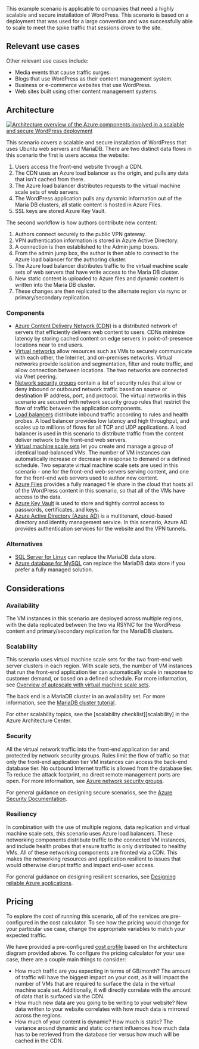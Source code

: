 <!-- cSpell:ignore wordpress rsync CDNs -->

This example scenario is applicable to companies that need a highly scalable and secure installation of WordPress. This scenario is based on a deployment that was used for a large convention and was successfully able to scale to meet the spike traffic that sessions drove to the site.

## Relevant use cases

Other relevant use cases include:

- Media events that cause traffic surges.
- Blogs that use WordPress as their content management system.
- Business or e-commerce websites that use WordPress.
- Web sites built using other content management systems.

## Architecture

[![Architecture overview of the Azure components involved in a scalable and secure WordPress deployment](media/secure-scalable-wordpress.png)](media/secure-scalable-wordpress.png#lightbox)

This scenario covers a scalable and secure installation of WordPress that uses Ubuntu web servers and MariaDB. There are two distinct data flows in this scenario the first is users access the website:

1. Users access the front-end website through a CDN.
2. The CDN uses an Azure load balancer as the origin, and pulls any data that isn't cached from there.
3. The Azure load balancer distributes requests to the virtual machine scale sets of web servers.
4. The WordPress application pulls any dynamic information out of the Maria DB clusters, all static content is hosted in Azure Files.
5. SSL keys are stored Azure Key Vault.

The second workflow is how authors contribute new content:

1. Authors connect securely to the public VPN gateway.
2. VPN authentication information is stored in Azure Active Directory.
3. A connection is then established to the Admin jump boxes.
4. From the admin jump box, the author is then able to connect to the Azure load balancer for the authoring cluster.
5. The Azure load balancer distributes traffic to the virtual machine scale sets of web servers that have write access to the Maria DB cluster.
6. New static content is uploaded to Azure files and dynamic content is written into the Maria DB cluster.
7. These changes are then replicated to the alternate region via rsync or primary/secondary replication.

### Components

- [Azure Content Delivery Network (CDN)](/azure/cdn/cdn-overview) is a distributed network of servers that efficiently delivers web content to users. CDNs minimize latency by storing cached content on edge servers in point-of-presence locations near to end users.
- [Virtual networks](/azure/virtual-network/virtual-networks-overview) allow resources such as VMs to securely communicate with each other, the Internet, and on-premises networks. Virtual networks provide isolation and segmentation, filter and route traffic, and allow connection between locations. The two networks are connected via Vnet peering.
- [Network security groups](/azure/virtual-network/security-overview) contain a list of security rules that allow or deny inbound or outbound network traffic based on source or destination IP address, port, and protocol. The virtual networks in this scenario are secured with network security group rules that restrict the flow of traffic between the application components.
- [Load balancers](/azure/load-balancer/load-balancer-overview) distribute inbound traffic according to rules and health probes. A load balancer provides low latency and high throughput, and scales up to millions of flows for all TCP and UDP applications. A load balancer is used in this scenario to distribute traffic from the content deliver network to the front-end web servers.
- [Virtual machine scale sets][docs-vmss] let you create and manage a group of identical load-balanced VMs. The number of VM instances can automatically increase or decrease in response to demand or a defined schedule. Two separate virtual machine scale sets are used in this scenario - one for the front-end web-servers serving content, and one for the front-end web servers used to author new content.
- [Azure Files](/azure/storage/files/storage-files-introduction) provides a fully managed file share in the cloud that hosts all of the WordPress content in this scenario, so that all of the VMs have access to the data.
- [Azure Key Vault](/azure/key-vault/key-vault-overview) is used to store and tightly control access to passwords, certificates, and keys.
- [Azure Active Directory (Azure AD)](/azure/active-directory/fundamentals/active-directory-whatis) is a multitenant, cloud-based directory and identity management service. In this scenario, Azure AD provides authentication services for the website and the VPN tunnels.

### Alternatives

- [SQL Server for Linux](/azure/virtual-machines/linux/sql/sql-server-linux-virtual-machines-overview) can replace the MariaDB data store.
- [Azure database for MySQL](/azure/mysql/overview) can replace the MariaDB data store if you prefer a fully managed solution.

## Considerations

### Availability

The VM instances in this scenario are deployed across multiple regions, with the data replicated between the two via RSYNC for the WordPress content and primary/secondary replication for the MariaDB clusters.

### Scalability

This scenario uses virtual machine scale sets for the two front-end web server clusters in each region. With scale sets, the number of VM instances that run the front-end application tier can automatically scale in response to customer demand, or based on a defined schedule. For more information, see [Overview of autoscale with virtual machine scale sets][docs-vmss-autoscale].

The back end is a MariaDB cluster in an availability set. For more information, see the [MariaDB cluster tutorial][mariadb-tutorial].

For other scalability topics, see the [scalability checklist][scalability] in the Azure Architecture Center.

### Security

All the virtual network traffic into the front-end application tier and protected by network security groups. Rules limit the flow of traffic so that only the front-end application tier VM instances can access the back-end database tier. No outbound Internet traffic is allowed from the database tier. To reduce the attack footprint, no direct remote management ports are open. For more information, see [Azure network security groups][docs-nsg].

For general guidance on designing secure scenarios, see the [Azure Security Documentation][security].

### Resiliency

In combination with the use of multiple regions, data replication and virtual machine scale sets, this scenario uses Azure load balancers. These networking components distribute traffic to the connected VM instances, and include health probes that ensure traffic is only distributed to healthy VMs. All of these networking components are fronted via a CDN. This makes the networking resources and application resilient to issues that would otherwise disrupt traffic and impact end-user access.

For general guidance on designing resilient scenarios, see [Designing reliable Azure applications](../../framework/resiliency/app-design.md).

## Pricing

To explore the cost of running this scenario, all of the services are pre-configured in the cost calculator. To see how the pricing would change for your particular use case, change the appropriate variables to match your expected traffic.

We have provided a pre-configured [cost profile][pricing] based on the architecture diagram provided above. To configure the pricing calculator for your use case, there are a couple main things to consider:

- How much traffic are you expecting in terms of GB/month? The amount of traffic will have the biggest impact on your cost, as it will impact the number of VMs that are required to surface the data in the virtual machine scale set. Additionally, it will directly correlate with the amount of data that is surfaced via the CDN.
- How much new data are you going to be writing to your website? New data written to your website correlates with how much data is mirrored across the regions.
- How much of your content is dynamic? How much is static? The variance around dynamic and static content influences how much data has to be retrieved from the database tier versus how much will be cached in the CDN.

<!-- links -->

[mariadb-tutorial]: /azure/virtual-machines/linux/classic/mariadb-mysql-cluster
[docs-vmss]: /azure/virtual-machine-scale-sets/overview
[docs-vmss-autoscale]: /azure/virtual-machine-scale-sets/virtual-machine-scale-sets-autoscale-overview
[docs-nsg]: /azure/virtual-network/security-overview
[security]: /azure/security
[pricing]: https://azure.com/e/a8c4809dab444c1ca4870c489fbb196b

